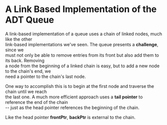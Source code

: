 
# A Link Based Implementation of the ADT Queue

A link-based implementation of a queue uses a chain of linked nodes, much like the other  
link-based implementations we've seen. The queue presents a **challenge**, since we  
must not only be able to remove entries from its front but also add them to its back. Removing  
a node from the beginning of a linked chain is easy, but to add a new node to the chain's end, we  
need a pointer to the chain's last node.  

One way to accomplish this is to begin at the first node and traverse the chain until we reach  
the last one. A much more efficient approach uses a **tail pointer** to reference the end of the chain  
-- just as the head pointer references the beginning of the chain.  

Like the head pointer **frontPtr**, **backPtr** is external to the chain.